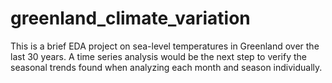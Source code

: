 # greenland_climate_variation
This is a brief EDA project on sea-level temperatures in Greenland over the last 30 years. A time series analysis would be the next step to verify the seasonal trends found when analyzing each month and season individually.
